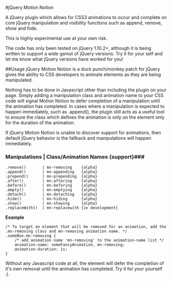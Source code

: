 #jQuery Motion Notion

A jQuery plugin which allows for CSS3 animations to occur and complete on core jQuery manipulation and visibility functions such as append, remove, show and hide.

This is highly experimental use at your own risk.

The code has only been tested on jQuery 1.10.2+, although it is being written to support a wide gamut of jQuery versions. Try it for your self and let me know what jQuery versions have worked for you! 

##Usage
jQuery Motion Notion is a duck punch/monkey patch for jQuery gives the ability to CSS developers to animate elements as they are being manipulated. 

Nothing has to be done in Javascript other than including the plugin on your page. Simply adding a manipulation class and animation name to your CSS code will signal Motion Notion to defer completion of a manipulation until the animation has completed. In cases where a manipulation is expected to happen immediately, such as .append(), the plugin still acts as a useful tool to ensure the class which defines the animation is only on the element only for the duration of the animation.

If jQuery Motion Notion is unable to discover support for animations, then default jQuery behavior is the fallback and manipulations will happen immediately.

### Manipulations | Class/Animation Names {support}###
	.remove()       | mn-removing    {alpha}
	.append()       | mn-appending   {alpha}
	.prepend()      | mn-prepending  {alpha}
	.after()        | mn-aftering	 {alpha}
	.before()       | mn-beforing	 {alpha}
	.empty()        | mn-emptying	 {alpha}
	.detach()       | mn-detaching	 {alpha}
	.hide()         | mn-hiding		 {alpha}
	.show()         | mn-showing	 {alpha}
    .replaceWith()  | mn-replacewith {in development}

**Example**

	/* To target an element that will be removed for an animation, add the .mn-removing class and mn-removing animation name. */
	.someBox.mn-removing {
		/* add animation name 'mn-removing' to the animation-name list */
		animation-name: someFancyAnimation, mn-removing; 
		animation-duration: 1s;
	}
	
Without any Javascript code at all, the element will defer the completion of it's own removal until the animation has completed. Try it for your yourself :).